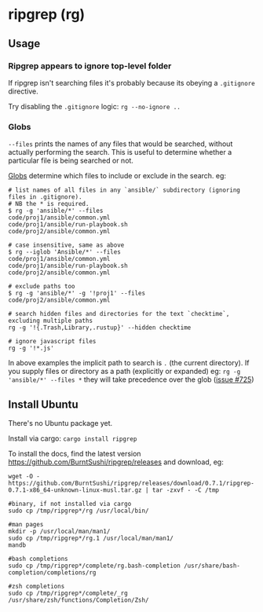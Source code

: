 # ripgrep (rg)

## Usage

### Ripgrep appears to ignore top-level folder

If ripgrep isn't searching files it's probably because its obeying a `.gitignore` directive.

Try disabling the `.gitignore` logic: `rg --no-ignore ..`

### Globs

`--files` prints the names of any files that would be searched, without actually performing the search. This is useful to determine whether a particular file is being searched or not.

[Globs](https://github.com/BurntSushi/ripgrep/tree/master/globset) determine which files to include or exclude in the search.
eg:

```
# list names of all files in any `ansible/` subdirectory (ignoring files in .gitignore).
# NB the * is required.
$ rg -g 'ansible/*' --files
code/proj1/ansible/common.yml
code/proj1/ansible/run-playbook.sh
code/proj2/ansible/common.yml

# case insensitive, same as above
$ rg --iglob 'Ansible/*' --files
code/proj1/ansible/common.yml
code/proj1/ansible/run-playbook.sh
code/proj2/ansible/common.yml

# exclude paths too
$ rg -g 'ansible/*' -g '!proj1' --files
code/proj2/ansible/common.yml

# search hidden files and directories for the text `checktime`, excluding multiple paths
rg -g '!{.Trash,Library,.rustup}' --hidden checktime

# ignore javascript files
rg -g '!*.js'
```

In above examples the implicit path to search is `.` (the current directory).
If you supply files or directory as a path (explicitly or expanded) eg: `rg -g 'ansible/*' --files *` they will take precedence over the glob ([issue #725](https://github.com/BurntSushi/ripgrep/issues/725))

## Install Ubuntu

There's no Ubuntu package yet.

Install via cargo: `cargo install ripgrep`

To install the docs, find the latest version https://github.com/BurntSushi/ripgrep/releases and download, eg:

```
wget -O - https://github.com/BurntSushi/ripgrep/releases/download/0.7.1/ripgrep-0.7.1-x86_64-unknown-linux-musl.tar.gz | tar -zxvf - -C /tmp

#binary, if not installed via cargo
sudo cp /tmp/ripgrep*/rg /usr/local/bin/

#man pages
mkdir -p /usr/local/man/man1/
sudo cp /tmp/ripgrep*/rg.1 /usr/local/man/man1/
mandb

#bash completions
sudo cp /tmp/ripgrep*/complete/rg.bash-completion /usr/share/bash-completion/completions/rg

#zsh completions
sudo cp /tmp/ripgrep*/complete/_rg /usr/share/zsh/functions/Completion/Zsh/
```
